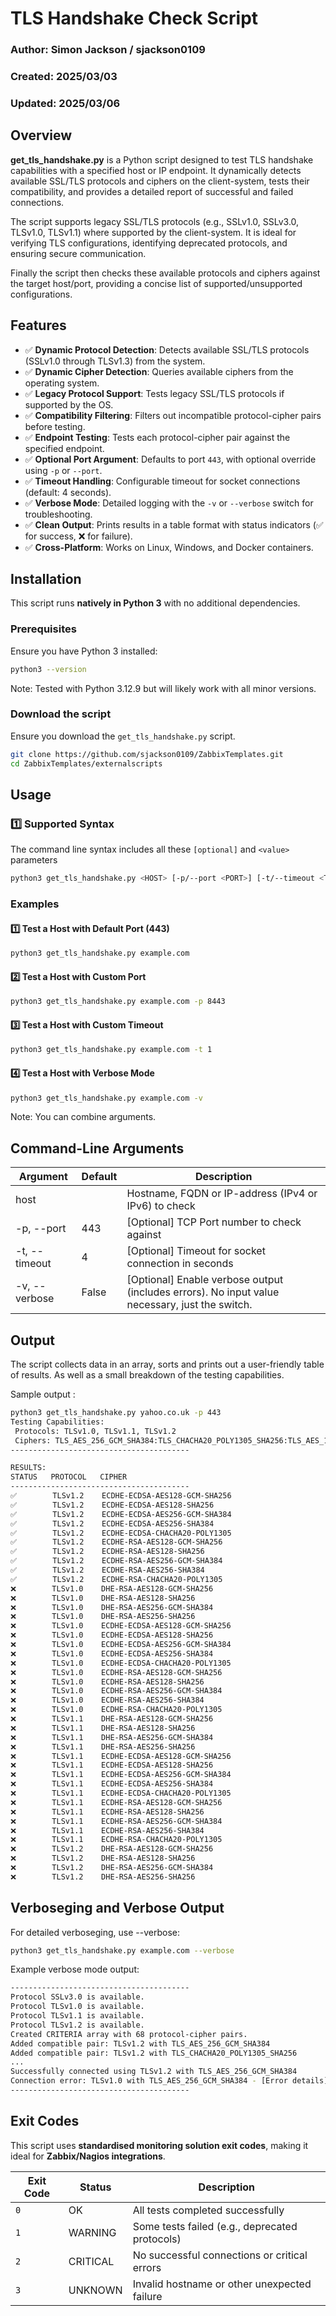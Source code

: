 # TLS Handshake Check Script

### Author: Simon Jackson / sjackson0109  
### Created: 2025/03/03
### Updated: 2025/03/06  

## Overview  
**get_tls_handshake.py** is a Python script designed to test TLS handshake capabilities with a specified host or IP endpoint. It dynamically detects available SSL/TLS protocols and ciphers on the client-system, tests their compatibility, and provides a detailed report of successful and failed connections.  

The script supports legacy SSL/TLS protocols (e.g., SSLv1.0, SSLv3.0, TLSv1.0, TLSv1.1) where supported by the client-system. It is ideal for verifying TLS configurations, identifying deprecated protocols, and ensuring secure communication.  

Finally the script then checks these available protocols and ciphers against the target host/port, providing a concise list of supported/unsupported configurations.

## Features  
- ✅ **Dynamic Protocol Detection**: Detects available SSL/TLS protocols (SSLv1.0 through TLSv1.3) from the system.  
- ✅ **Dynamic Cipher Detection**: Queries available ciphers from the operating system.  
- ✅ **Legacy Protocol Support**: Tests legacy SSL/TLS protocols if supported by the OS.  
- ✅ **Compatibility Filtering**: Filters out incompatible protocol-cipher pairs before testing.  
- ✅ **Endpoint Testing**: Tests each protocol-cipher pair against the specified endpoint.  
- ✅ **Optional Port Argument**: Defaults to port `443`, with optional override using `-p` or `--port`.  
- ✅ **Timeout Handling**: Configurable timeout for socket connections (default: 4 seconds).  
- ✅ **Verbose Mode**: Detailed logging with the `-v` or `--verbose` switch for troubleshooting.  
- ✅ **Clean Output**: Prints results in a table format with status indicators (✅ for success, ❌ for failure).  
- ✅ **Cross-Platform**: Works on Linux, Windows, and Docker containers.  

## Installation  
This script runs **natively in Python 3** with no additional dependencies.  

### Prerequisites  
Ensure you have Python 3 installed:  
```sh  
python3 --version  
```
Note: Tested with Python 3.12.9 but will likely work with all minor versions.

### Download the script
Ensure you download the `get_tls_handshake.py` script.
```bash
git clone https://github.com/sjackson0109/ZabbixTemplates.git  
cd ZabbixTemplates/externalscripts
```

## Usage
### 1️⃣ Supported Syntax
The command line syntax includes all these `[optional]` and `<value>` parameters
```bash
python3 get_tls_handshake.py <HOST> [-p/--port <PORT>] [-t/--timeout <TIMEOUT>] [-v/--verbose]
```

### Examples
#### 1️⃣ Test a Host with Default Port (443)
```bash
python3 get_tls_handshake.py example.com
```
#### 2️⃣ Test a Host with Custom Port
```bash
python3 get_tls_handshake.py example.com -p 8443
```
#### 3️⃣ Test a Host with Custom Timeout
```bash
python3 get_tls_handshake.py example.com -t 1
```
#### 4️⃣ Test a Host with Verbose Mode
```bash
python3 get_tls_handshake.py example.com -v
```

Note: You can combine arguments.

## Command-Line Arguments
| Argument | Default | Description |
|---|---|---|
|host | | Hostname, FQDN or IP-address (IPv4 or IPv6) to check |
|-p, --port | 443 | [Optional] TCP Port number to check against |
|-t, --timeout | 4 | [Optional] Timeout for socket connection in seconds |
|-v, --verbose | False | [Optional] Enable verbose output (includes errors). No input value necessary, just the switch. |

## Output
The script collects data in an array, sorts and prints out a user-friendly table of results. As well as a small breakdown of the testing capabilities.

Sample output :
```bash
python3 get_tls_handshake.py yahoo.co.uk -p 443 
Testing Capabilities:
 Protocols: TLSv1.0, TLSv1.1, TLSv1.2
 Ciphers: TLS_AES_256_GCM_SHA384:TLS_CHACHA20_POLY1305_SHA256:TLS_AES_128_GCM_SHA256:ECDHE-ECDSA-AES256-GCM-SHA384:ECDHE-RSA-AES256-GCM-SHA384:ECDHE-ECDSA-AES128-GCM-SHA256:ECDHE-RSA-AES128-GCM-SHA256:ECDHE-ECDSA-CHACHA20-POLY1305:ECDHE-RSA-CHACHA20-POLY1305:ECDHE-ECDSA-AES256-SHA384:ECDHE-RSA-AES256-SHA384:ECDHE-ECDSA-AES128-SHA256:ECDHE-RSA-AES128-SHA256:DHE-RSA-AES256-GCM-SHA384:DHE-RSA-AES128-GCM-SHA256:DHE-RSA-AES256-SHA256:DHE-RSA-AES128-SHA256
----------------------------------------

RESULTS:
STATUS   PROTOCOL   CIPHER
----------------------------------------
✅        TLSv1.2    ECDHE-ECDSA-AES128-GCM-SHA256
✅        TLSv1.2    ECDHE-ECDSA-AES128-SHA256
✅        TLSv1.2    ECDHE-ECDSA-AES256-GCM-SHA384
✅        TLSv1.2    ECDHE-ECDSA-AES256-SHA384
✅        TLSv1.2    ECDHE-ECDSA-CHACHA20-POLY1305
✅        TLSv1.2    ECDHE-RSA-AES128-GCM-SHA256
✅        TLSv1.2    ECDHE-RSA-AES128-SHA256
✅        TLSv1.2    ECDHE-RSA-AES256-GCM-SHA384
✅        TLSv1.2    ECDHE-RSA-AES256-SHA384
✅        TLSv1.2    ECDHE-RSA-CHACHA20-POLY1305
❌        TLSv1.0    DHE-RSA-AES128-GCM-SHA256
❌        TLSv1.0    DHE-RSA-AES128-SHA256
❌        TLSv1.0    DHE-RSA-AES256-GCM-SHA384
❌        TLSv1.0    DHE-RSA-AES256-SHA256
❌        TLSv1.0    ECDHE-ECDSA-AES128-GCM-SHA256
❌        TLSv1.0    ECDHE-ECDSA-AES128-SHA256
❌        TLSv1.0    ECDHE-ECDSA-AES256-GCM-SHA384
❌        TLSv1.0    ECDHE-ECDSA-AES256-SHA384
❌        TLSv1.0    ECDHE-ECDSA-CHACHA20-POLY1305
❌        TLSv1.0    ECDHE-RSA-AES128-GCM-SHA256
❌        TLSv1.0    ECDHE-RSA-AES128-SHA256
❌        TLSv1.0    ECDHE-RSA-AES256-GCM-SHA384
❌        TLSv1.0    ECDHE-RSA-AES256-SHA384
❌        TLSv1.0    ECDHE-RSA-CHACHA20-POLY1305
❌        TLSv1.1    DHE-RSA-AES128-GCM-SHA256
❌        TLSv1.1    DHE-RSA-AES128-SHA256
❌        TLSv1.1    DHE-RSA-AES256-GCM-SHA384
❌        TLSv1.1    DHE-RSA-AES256-SHA256
❌        TLSv1.1    ECDHE-ECDSA-AES128-GCM-SHA256
❌        TLSv1.1    ECDHE-ECDSA-AES128-SHA256
❌        TLSv1.1    ECDHE-ECDSA-AES256-GCM-SHA384
❌        TLSv1.1    ECDHE-ECDSA-AES256-SHA384
❌        TLSv1.1    ECDHE-ECDSA-CHACHA20-POLY1305
❌        TLSv1.1    ECDHE-RSA-AES128-GCM-SHA256
❌        TLSv1.1    ECDHE-RSA-AES128-SHA256
❌        TLSv1.1    ECDHE-RSA-AES256-GCM-SHA384
❌        TLSv1.1    ECDHE-RSA-AES256-SHA384
❌        TLSv1.1    ECDHE-RSA-CHACHA20-POLY1305
❌        TLSv1.2    DHE-RSA-AES128-GCM-SHA256
❌        TLSv1.2    DHE-RSA-AES128-SHA256
❌        TLSv1.2    DHE-RSA-AES256-GCM-SHA384
❌        TLSv1.2    DHE-RSA-AES256-SHA256
```

## Verboseging and Verbose Output
For detailed verboseging, use --verbose:
```bash
python3 get_tls_handshake.py example.com --verbose  
```

Example verbose mode output:
```bash
----------------------------------------
Protocol SSLv3.0 is available.  
Protocol TLSv1.0 is available.  
Protocol TLSv1.1 is available.  
Protocol TLSv1.2 is available.  
Created CRITERIA array with 68 protocol-cipher pairs.  
Added compatible pair: TLSv1.2 with TLS_AES_256_GCM_SHA384  
Added compatible pair: TLSv1.2 with TLS_CHACHA20_POLY1305_SHA256  
...  
Successfully connected using TLSv1.2 with TLS_AES_256_GCM_SHA384  
Connection error: TLSv1.0 with TLS_AES_256_GCM_SHA384 - [Error details]  
----------------------------------------
```

## Exit Codes  
This script uses **standardised monitoring solution exit codes**, making it ideal for **Zabbix/Nagios integrations**.  

| Exit Code | Status    | Description |  
|-----------|----------|-------------|  
| `0`       | OK       | All tests completed successfully |  
| `1`       | WARNING  | Some tests failed (e.g., deprecated protocols) |  
| `2`       | CRITICAL | No successful connections or critical errors |  
| `3`       | UNKNOWN  | Invalid hostname or other unexpected failure | 